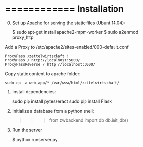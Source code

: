 ============
Installation
============
0) Set up Apache for serving the static files (Ubunt 14.04):

    $ sudo apt-get install apache2-mpm-worker
    $ sudo a2enmod proxy_http
    
Add a Proxy to /etc/apache2/sites-enabled/000-default.conf

    ProxyPass /zettelwirtschaft !
    ProxyPass / http://localhost:5000/
    ProxyPassReverse / http://localhost:5000/
    
Copy static content to apache folder:

    sudo cp -a web_app/* /var/www/html/zettelwirtschaft/

1) Install dependencies:
    
    sudo pip install pytesseract
    sudo pip install Flask

2) Initialize a database from a python shell:

    >>> from zwbackend import db
    >>> db.init_db()

3) Run the server

    $ python runserver.py
    


